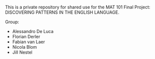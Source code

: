 This is a private repository for shared use for the MAT 101 Final Project:\
DISCOVERING PATTERNS IN THE ENGLISH LANGUAGE.

Group:
  * Alessandro De Luca
  * Florian Derler
  * Fabian van Laer
  * Nicola Blom
  * Jill Nestel